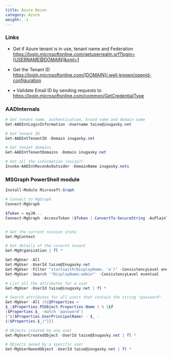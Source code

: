 ```yaml
---
title: Azure Recon
category: Azure
weight: -1
---
```


### Links

- Get if Azure tenant is in use, tenant name and Federation  
https://login.microsoftonline.com/getuserrealm.srf?login=[USERNAME@DOMAIN]&xml=1

- Get the Tenant ID  
https://login.microsoftonline.com/[DOMAIN]/.well-known/openid-configuration

- • Validate Email ID by sending requests to 
https://login.microsoftonline.com/common/GetCredentialType


### AADInternals
```powershell
# Get tenant name, authentication, brand name and domain name
Get-AADIntLoginInformation -Username taise@inugasky.net

# Get tenant ID
Get-AADIntTenantID -Domain inugasky.net

# Get tenant domains
Get-AADIntTenantDomains -Domain inugasky.net

# Get all the information (noizy?)
Invoke-AADIntReconAsOutsider -DomainName inugasky.nets
```

### MSGraph PowerShell module

```powershell
Install-Module Microsoft.Graph

# Connect to MgGraph
Connect-MgGraph

$Token = eyJ0...
Connect-MgGraph -AccessToken ($Token | ConvertTo-SecureString -AsPlainText -Force)


# Get the current session state
Get-MgContext

# Get details of the curernt tenant
Get-MgOrganization | fl *

Get-MgUser -All
Get-MgUser -UserId taise@Inugasky.net
Get-MgUser -Filter "startswith(DisplayName, 'a')" -ConsistencyLevel enentual
Get-MgUser -Search '"DisplayName:admin"' -ConsistencyLevel eventual

# List all the attributes for a user
Get-MgUser -UserId taise@inugasky.net | fl *

# Search attributes for all users that contain the string "password"
Get-MgUser -All |%{$Properties =
$_;$Properties.PSObject.Properties.Name | % {if
($Properties.$_ -match 'password')
{"$($Properties.UserPrincipalName) - $_ -
$($Properties.$_)"}}}

# Objects created by any user
Get-MgUserCreatedObject -UserId taise@Inugasky.net | fl *

# Objects owned by a specific user
Get-MgUserOwnedObject -UserId taise@inugasky.net | fl *
```

